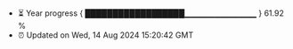 - ⏳ Year progress { ██████████████████▁▁▁▁▁▁▁▁▁▁▁▁ } 61.92 %
- ⏰ Updated on Wed, 14 Aug 2024 15:20:42 GMT

